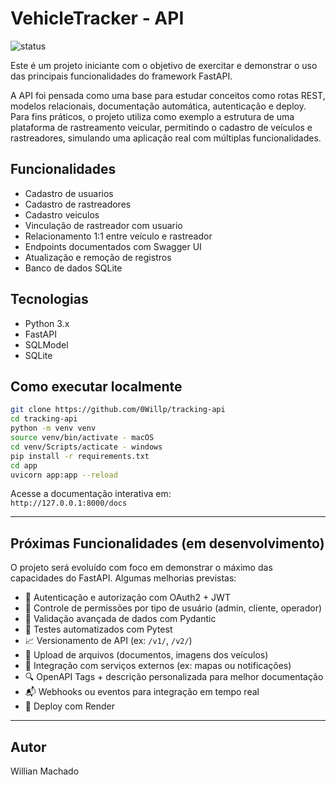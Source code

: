 # VehicleTracker - API

![status](https://img.shields.io/badge/status-Estável-brightgreen)
<!-- Outras opções futuras:
![status](https://img.shields.io/badge/status-Em%20Desenvolvimento-yellow)
![status](https://img.shields.io/badge/status-Em%20Manutenção-red)
-->
Este é um projeto iniciante com o objetivo de exercitar e demonstrar o uso das principais funcionalidades do framework FastAPI.  

A API foi pensada como uma base para estudar conceitos como rotas REST, modelos relacionais, documentação automática, autenticação e deploy.
Para fins práticos, o projeto utiliza como exemplo a estrutura de uma plataforma de rastreamento veicular, permitindo o cadastro de veículos e rastreadores, simulando uma aplicação real com múltiplas funcionalidades.
<!--
## 🔗 API em Produção (Deploy Render)

Acesse a API em produção por este link:  
👉 [`https://tracking-api.onrender.com`](https://tracking-api.onrender.com)

Documentação interativa (Swagger UI):  
👉 [`https://tracking-api.onrender.com/docs`](https://tracking-api.onrender.com/docs) -->

## Funcionalidades
- Cadastro de usuarios
- Cadastro de rastreadores
- Cadastro veiculos
- Vinculação de rastreador com usuario
- Relacionamento 1:1 entre veículo e rastreador
- Endpoints documentados com Swagger UI
- Atualização e remoção de registros
- Banco de dados SQLite

## Tecnologias
- Python 3.x
- FastAPI
- SQLModel
- SQLite

## Como executar localmente
```bash
git clone https://github.com/0Willp/tracking-api
cd tracking-api
python -m venv venv
source venv/bin/activate - macOS
cd venv/Scripts/acticate - windows
pip install -r requirements.txt
cd app
uvicorn app:app --reload
```

Acesse a documentação interativa em:  
`http://127.0.0.1:8000/docs`

---

## Próximas Funcionalidades (em desenvolvimento)

O projeto será evoluído com foco em demonstrar o máximo das capacidades do FastAPI. Algumas melhorias previstas:

- 🔐 Autenticação e autorização com OAuth2 + JWT  
- 👥 Controle de permissões por tipo de usuário (admin, cliente, operador)    
- 📄 Validação avançada de dados com Pydantic  
- 🧪 Testes automatizados com Pytest  
- 📈 Versionamento de API (ex: `/v1/`, `/v2/`)   
- 📁 Upload de arquivos (documentos, imagens dos veículos)  
- 🧩 Integração com serviços externos (ex: mapas ou notificações)  
- 🔍 OpenAPI Tags + descrição personalizada para melhor documentação  
- 📬 Webhooks ou eventos para integração em tempo real
- 🔗 Deploy com Render
---

## Autor
Willian Machado
